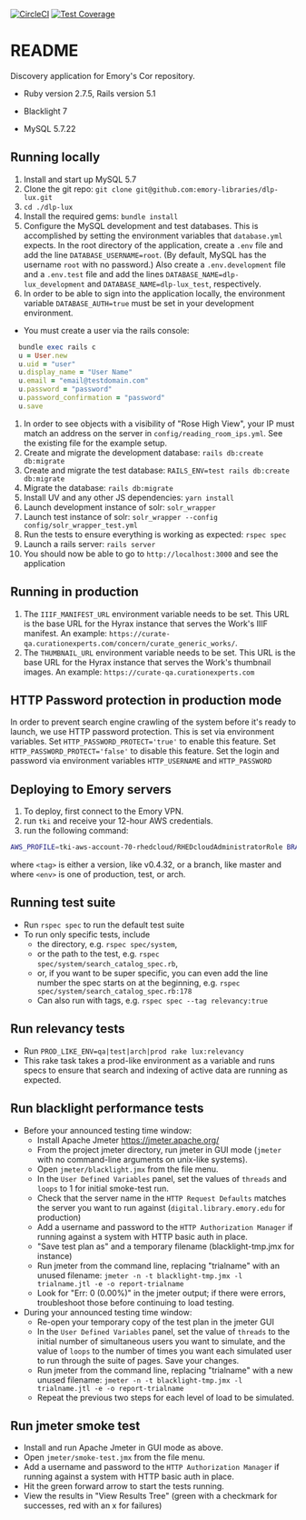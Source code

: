 [![CircleCI](https://circleci.com/gh/emory-libraries/dlp-lux.svg?style=svg)](https://circleci.com/gh/emory-libraries/dlp-lux)
[![Test Coverage](https://api.codeclimate.com/v1/badges/a0d9d34d60d7f3ffe2c2/test_coverage)](https://codeclimate.com/github/emory-libraries/dlp-lux/test_coverage)

# README

Discovery application for Emory's Cor repository.

* Ruby version 2.7.5, Rails version 5.1

* Blacklight 7

* MySQL 5.7.22

## Running locally

1. Install and start up MySQL 5.7
1. Clone the git repo: `git clone git@github.com:emory-libraries/dlp-lux.git`
1. `cd ./dlp-lux`
1. Install the required gems: `bundle install`
1. Configure the MySQL development and test databases. This is accomplished by setting the environment variables that `database.yml` expects. In the root directory of the application, create a `.env` file and add the line `DATABASE_USERNAME=root`. (By default, MySQL has the username `root` with no password.) Also create a `.env.development` file and a `.env.test` file and add the lines `DATABASE_NAME=dlp-lux_development` and `DATABASE_NAME=dlp-lux_test`, respectively.
1. In order to be able to sign into the application locally, the environment variable `DATABASE_AUTH=true` must be set in your development environment.
  * You must create a user via the rails console:
  ```ruby
    bundle exec rails c
    u = User.new
    u.uid = "user"
    u.display_name = "User Name"
    u.email = "email@testdomain.com"
    u.password = "password"
    u.password_confirmation = "password"
    u.save
  ```
1. In order to see objects with a visibility of "Rose High View", your IP must match an address on the server in `config/reading_room_ips.yml`. See the existing file for the example setup.
1. Create and migrate the development database: `rails db:create db:migrate`
1. Create and migrate the test database: `RAILS_ENV=test rails db:create db:migrate`
1. Migrate the database: `rails db:migrate`
1. Install UV and any other JS dependencies: `yarn install`
1. Launch development instance of solr: `solr_wrapper`
1. Launch test instance of solr: `solr_wrapper --config config/solr_wrapper_test.yml`
1. Run the tests to ensure everything is working as expected: `rspec spec`
1. Launch a rails server: `rails server`
1. You should now be able to go to `http://localhost:3000` and see the application

## Running in production

1. The `IIIF_MANIFEST_URL` environment variable needs to be set. This URL is the base
URL for the Hyrax instance that serves the Work's IIIF manifest. An example:
`https://curate-qa.curationexperts.com/concern/curate_generic_works/`.
1. The `THUMBNAIL_URL` environment variable needs to be set. This URL is the base URL for the Hyrax instance that serves the Work's thumbnail images. An example: `https://curate-qa.curationexperts.com`

## HTTP Password protection in production mode
In order to prevent search engine crawling of the system before it's ready to launch, we use HTTP password protection. This is set via environment variables.
Set `HTTP_PASSWORD_PROTECT='true'` to enable this feature.
Set `HTTP_PASSWORD_PROTECT='false'` to disable this feature.
Set the login and password via environment variables `HTTP_USERNAME` and `HTTP_PASSWORD`

## Deploying to Emory servers

1. To deploy, first connect to the Emory VPN.
1. run `tki` and receive your 12-hour AWS credentials.
1. run the following command:
```bash
AWS_PROFILE=tki-aws-account-70-rhedcloud/RHEDcloudAdministratorRole BRANCH=<tag> bundle exec cap <env> deploy
```
where `<tag>` is either a version, like v0.4.32, or a branch, like master and
where `<env>` is one of production, test, or arch.

## Running test suite
* Run `rspec spec` to run the default test suite
* To run only specific tests, include
  * the directory, e.g. `rspec spec/system`,
  * or the path to the test, e.g. `rspec spec/system/search_catalog_spec.rb`,
  * or, if you want to be super specific, you can even add the line number the spec starts on at the beginning, e.g. `rspec spec/system/search_catalog_spec.rb:178`
  * Can also run with tags, e.g. `rspec spec --tag relevancy:true`

## Run relevancy tests
* Run `PROD_LIKE_ENV=qa|test|arch|prod rake lux:relevancy`
* This rake task takes a prod-like environment as a variable and runs specs to ensure that search and indexing of active data are running as expected.

## Run blacklight performance tests
* Before your announced testing time window:
  *   Install Apache Jmeter https://jmeter.apache.org/
  *   From the project jmeter directory, run jmeter in GUI mode (`jmeter` with no command-line arguments on unix-like systems).
    *   Open `jmeter/blacklight.jmx` from the file menu.
    *   In the `User Defined Variables` panel, set the values of `threads` and `loops` to 1 for initial smoke-test run.
    *   Check that the server name in the `HTTP Request Defaults` matches the server you want to run against (`digital.library.emory.edu` for production)
    *   Add a username and password to the `HTTP Authorization Manager` if running against a system with HTTP basic auth in place.
    *   "Save test plan as" and a temporary filename (blacklight-tmp.jmx for instance)
  *   Run jmeter from the command line, replacing "trialname" with an unused filename: `jmeter -n -t blacklight-tmp.jmx -l trialname.jtl -e -o report-trialname`
  *   Look for "Err: 0 (0.00%)" in the jmeter output; if there were errors, troubleshoot those before continuing to load testing.
* During your announced testing time window:
  *   Re-open your temporary copy of the test plan in the jmeter GUI
  *   In the `User Defined Variables` panel, set the value of `threads` to the initial number of simultaneous users you want to simulate, and the value of `loops` to the number of times you want each simulated user to run through the suite of pages.  Save your changes.
  *   Run jmeter from the command line, replacing "trialname" with a new unused filename: `jmeter -n -t blacklight-tmp.jmx -l trialname.jtl -e -o report-trialname`
  * Repeat the previous two steps for each level of load to be simulated.

## Run jmeter smoke test
* Install and run Apache Jmeter in GUI mode as above.
* Open `jmeter/smoke-test.jmx` from the file menu.
* Add a username and password to the `HTTP Authorization Manager` if running against a system with HTTP basic auth in place.
* Hit the green forward arrow to start the tests running.
* View the results in "View Results Tree" (green with a checkmark for successes, red with an x for failures)
